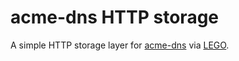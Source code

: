 # acme-dns HTTP storage

A simple HTTP storage layer for [acme-dns](https://github.com/joohoi/acme-dns) via [LEGO](https://github.com/go-acme/lego).
